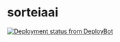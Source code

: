 # sorteiaai

<a href="http://deploybot.com"><img src="https://sorteiaai.deploybot.com/badge/45290641984369/34373.svg" alt="Deployment status from DeployBot"></a>
